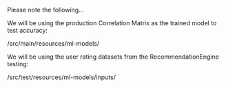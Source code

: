 Please note the following...
 
 
We will be using the production Correlation Matrix as the trained model to test accuracy:

/src/main/resources/ml-models/


We will be using the user rating datasets from the RecommendationEngine testing:

/src/test/resources/ml-models/inputs/